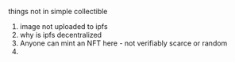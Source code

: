 things not in simple collectible
1. image not uploaded to ipfs
2. why is ipfs decentralized
3. Anyone can mint an NFT here - not verifiably scarce or random
4. 